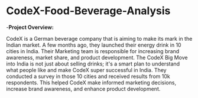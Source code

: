 # CodeX-Food-Beverage-Analysis

-**Project Overview:**

CodeX is a German beverage company that is aiming to make its mark in the Indian market. A few months ago, they launched their energy drink in 10 cities in India.
Their Marketing team is responsible for increasing brand awareness, market share, and product development. 
The CodeX Big Move into India is not just about selling drinks; it's a smart plan to understand what people like and make CodeX super successful in India. 
They conducted a survey in those 10 cities and received results from 10k respondents.
This helped CodeX make informed marketing decisions, increase brand awareness, and enhance product development.
